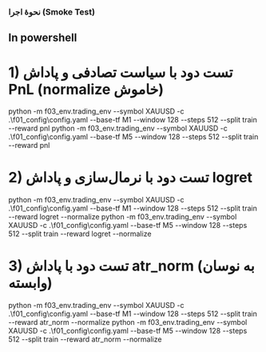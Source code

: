 ### نحوهٔ اجرا (Smoke Test)

## In powershell
# 1) تست دود با سیاست تصادفی و پاداش PnL (normalize خاموش)
python -m f03_env.trading_env --symbol XAUUSD -c .\f01_config\config.yaml --base-tf M1 --window 128 --steps 512 --split train --reward pnl
python -m f03_env.trading_env --symbol XAUUSD -c .\f01_config\config.yaml --base-tf M5 --window 128 --steps 512 --split train --reward pnl

# 2) تست دود با نرمال‌سازی و پاداش logret
python -m f03_env.trading_env --symbol XAUUSD -c .\f01_config\config.yaml --base-tf M1 --window 128 --steps 512 --split train --reward logret --normalize
python -m f03_env.trading_env --symbol XAUUSD -c .\f01_config\config.yaml --base-tf M5 --window 128 --steps 512 --split train --reward logret --normalize

# 3) تست دود با پاداش atr_norm (به نوسان وابسته)
python -m f03_env.trading_env --symbol XAUUSD -c .\f01_config\config.yaml --base-tf M1 --window 128 --steps 512 --split train --reward atr_norm --normalize
python -m f03_env.trading_env --symbol XAUUSD -c .\f01_config\config.yaml --base-tf M5 --window 128 --steps 512 --split train --reward atr_norm --normalize